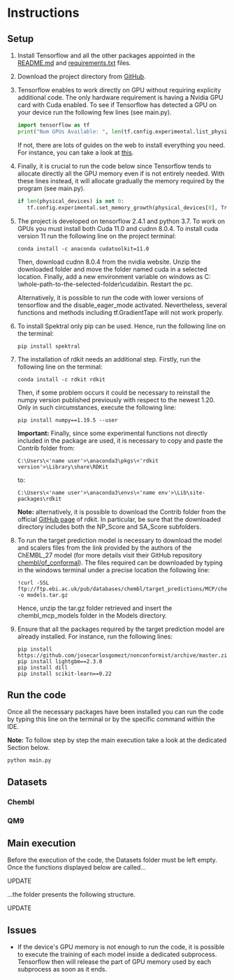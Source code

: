 # Instructions

## Setup

1. Install Tensorflow and all the other packages appointed in
   the [README.md](https://github.com/EdoardoGruppi/Graph_Based_Learning_For_Drug_Discovery/blob/main/README.md)
   and [requirements.txt](https://github.com/EdoardoGruppi/Graph_Based_Learning_For_Drug_Discovery/blob/main/requirements.txt)
   files.

2. Download the project directory
   from [GitHub](https://github.com/EdoardoGruppi/Graph_Based_Learning_For_Drug_Discovery).
3. Tensorflow enables to work directly on GPU without requiring explicity additional code. The only hardware requirement
   is having a Nvidia GPU card with Cuda enabled. To see if Tensorflow has detected a GPU on your device run the
   following few lines (see main.py).

   ```python
   import tensorflow as tf
   print("Num GPUs Available: ", len(tf.config.experimental.list_physical_devices('GPU')))
   ```

   If not, there are lots of guides on the web to install everything you need. For instance, you can take a look at
   [this](https://deeplizard.com/learn/video/IubEtS2JAiY).

4. Finally, it is crucial to run the code below since Tensorflow tends to allocate directly all the GPU memory even if
   is not entirely needed. With these lines instead, it will allocate gradually the memory required by the program (see
   main.py).

   ```python
   if len(physical_devices) is not 0:
      tf.config.experimental.set_memory_growth(physical_devices[0], True)
   ```

5. The project is developed on tensorflow 2.4.1 and python 3.7. To work on GPUs you must install both Cuda 11.0 and
   cudnn 8.0.4. To install cuda version 11 run the following line on the project terminal:

   ```
   conda install -c anaconda cudatoolkit=11.0
   ```

   Then, download cudnn 8.0.4 from the nvidia website. Unzip the downloaded folder and move the folder named cuda in a
   selected location. Finally, add a new environment variable on windows as C:
   \whole-path-to-the-selected-folder\cuda\bin. Restart the pc.

   Alternatively, it is possible to run the code with lower versions of tensorflow and the disable_eager_mode activated.
   Nevertheless, several functions and methods including tf.GradientTape will not work properly.

6. To install Spektral only pip can be used. Hence, run the following line on the terminal:

   ```
   pip install spektral
   ```

7. The installation of rdkit needs an additional step. Firstly, run the following line on the terminal:

   ```
   conda install -c rdkit rdkit
   ```

   Then, if some problem occurs it could be necessary to reinstall the numpy version published previously with respect
   to the newest 1.20. Only in such circumstances, execute the following line:

   ```
   pip install numpy==1.19.5 --user
   ```

   **Important:** Finally, since some experimental functions not directly included in the package are used, it is
   necessary to copy and paste the Contrib folder from:

   ```
   C:\Users\<'name user'>\anaconda3\pkgs\<'rdkit version'>\Library\share\RDKit
   ```

   to:

   ```
   C:\Users\<'name user'>\anaconda3\envs\<'name env'>\Lib\site-packages\rdkit
   ```
   
   **Note:** alternatively, it is possible to download the Contrib folder from the official 
   [GitHub page](https://github.com/rdkit/rdkit/tree/master/Contrib) of rdkit. In particular, be sure that the downloaded 
   directory includes both the NP_Score and SA_Score subfolders.

8. To run the target prediction model is necessary to download the model and scalers files from the link provided by the authors of the ChEMBL_27 model (for more details visit their GitHub repository [chembl/of_conformal](https://github.com/chembl/of_conformal)). The files required can be downloaded by typing in the windows terminal under a precise location the following line:

   ```
   !curl -SSL ftp://ftp.ebi.ac.uk/pub/databases/chembl/target_predictions/MCP/chembl_27_mcp_models.tar.gz -o models.tar.gz
   ```

   Hence, unzip the tar.gz folder retrieved and insert the chembl_mcp_models folder in the Models directory.

9. Ensure that all the packages required by the target prediction model are already installed. For instance, run the following lines:
   ```
   pip install https://github.com/josecarlosgomezt/nonconformist/archive/master.zip
   pip install lightgbm==2.3.0
   pip install dill
   pip install scikit-learn==0.22
   ```

## Run the code

Once all the necessary packages have been installed you can run the code by typing this line on the terminal or by the
specific command within the IDE.

**Note:** To follow step by step the main execution take a look at the dedicated Section below.

```
python main.py
```

## Datasets

### Chembl

### QM9

## Main execution

Before the execution of the code, the Datasets folder must be left empty. Once the functions displayed below are
called...

UPDATE

...the folder presents the following structure.

UPDATE

## Issues

- If the device's GPU memory is not enough to run the code, it is possible to execute the training of each model inside
  a dedicated subprocess. Tensorflow then will release the part of GPU memory used by each subprocess as soon as it
  ends.
